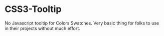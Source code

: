 # CSS3-Tooltip
No Javascript tooltip for Colors Swatches.
Very basic thing for folks to use in their projects without much effort.



